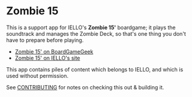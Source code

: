 # Zombie 15

This is a support app for IELLO's **Zombie 15'** boardgame; it plays the
soundtrack and manages the Zombie Deck, so that's one thing you don't
have to prepare before playing.

- [Zombie 15' on BoardGameGeek](https://boardgamegeek.com/boardgame/144826)
- [Zombie 15' on IELLO's site](http://www.iellogames.com/Zombie15.html)

This app contains piles of content which belongs to IELLO, and which is used
without permission.

See [CONTRIBUTING](CONTRIBUTING.md) for notes on checking this out &
building it.

